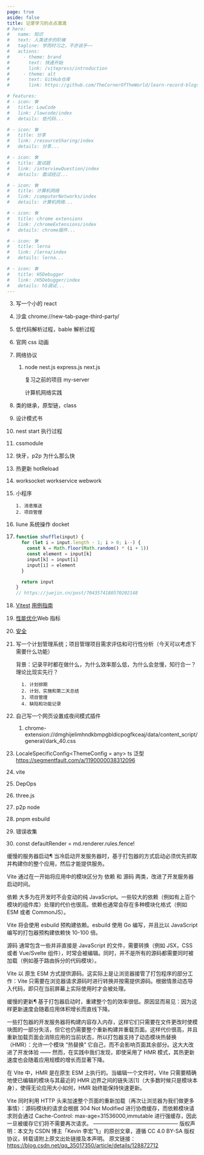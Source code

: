 ```yaml
---
page: true
aside: false
title: 记录学习的点点滴滴
# hero:
#   name: 知识
#   text: 人类进步的阶梯
#   tagline: 学而时习之，不亦说乎~~
#   actions:
#     - theme: brand
#       text: 快速开始
#       link: /vitepress/introduction
#     - theme: alt
#       text: GitHub仓库
#       link: https://github.com/TheCornerOfTheWorld/learn-record-blogs

# features:
# - icon: 🛠️
#   title: LowCode
#   link: /lowcode/index
#   details: 低代码...

# - icon: 🛠️
#   title: 分享
#   link: /resourceSharing/index
#   details: 分享...

# - icon: 🛠️
#   title: 面试题
#   link: /interviewQuestion/index
#   details: 面试经过...

# - icon: 🛠️
#   title: 计算机网络
#   link: /computerNetworks/index
#   details: 计算机网络...

# - icon: 🛠️
#   title: chrome extensions
#   link: /chromeExtensions/index
#   details: chrome插件...

# - icon: 🛠️
#   title: lerna
#   link: /lerna/index
#   details: lerna...

# - icon: 🛠️
#   title: H5Debugger
#   link: /H5Debugger/index
#   details: h5调试...
---
```


<script setup>
import Home from '@theme/components/Home.vue'
</script>
<Home />

3.  写一个小的 react

4.  沙盒 chrome://new-tab-page-third-party/

5.  低代码解析过程，bable 解析过程

6.  官网 css 动画

7.  网络协议

    1. node nest.js express.js next.js

       复习之前的项目 my-server

       计算机网络实践

8.  类的继承，原型链，class

9.  设计模式书

10. nest start 执行过程

11. cssmodule

12. 快牙，p2p 为什么那么快

13. 热更新 hotReload

14. worksocket workservice webwork

15. 小程序

        1. 消息推送
        2. 项目管理

16. liune 系统操作 docket

17. ```js
    function shuffle(input) {
      for (let i = input.length - 1; i > 0; i--) {
        const k = Math.floor(Math.random() * (i + 1))
        const element = input[k]
        input[k] = input[i]
        input[i] = element
      }

      return input
    }
    // https://juejin.cn/post/7043574180570202148
    ```

18. [Vitest](https://vitest.dev/) [用例指南](https://cn.vuejs.org/guide/scaling-up/testing.html#e2e-testing)

19. [性能优化](https://cn.vuejs.org/guide/best-practices/performance.html)Web 指标

20. [安全](https://cn.vuejs.org/guide/best-practices/security.html)

21. 写一个计划管理系统；项目管理项目需求评估和可行性分析（今天可以考虑下需要什么功能）

    背景：记录平时都在做什么，为什么效率那么低，为什么会怠慢，知行合一？理论比现实先行？

          1. 计划排期
          2. 计划、实施和第二天总结
          3. 项目管理
          4. 缺陷和功能记录

22. 自己写一个网页设置成夜间模式插件

    1. chrome-extension://dmghijelimhndkbmpgbldicpogfkceaj/data/content_script/general/dark_40.css

23. LocaleSpecificConfig<ThemeConfig = any> ts 泛型 https://segmentfault.com/a/1190000038312096

24. vite

25. DepOps

26. three.js

27. p2p node

28. pnpm esbuild

29. 错误收集

30. const defaultRender = md.renderer.rules.fence!

缓慢的服务器启动¶
当冷启动开发服务器时，基于打包器的方式启动必须优先抓取并构建你的整个应用，然后才能提供服务。

Vite 通过在一开始将应用中的模块区分为 依赖 和 源码 两类，改进了开发服务器启动时间。

依赖 大多为在开发时不会变动的纯 JavaScript。一些较大的依赖（例如有上百个模块的组件库）处理的代价也很高。依赖也通常会存在多种模块化格式（例如 ESM 或者 CommonJS）。

Vite 将会使用 esbuild 预构建依赖。esbuild 使用 Go 编写，并且比以 JavaScript 编写的打包器预构建依赖快 10-100 倍。

源码 通常包含一些并非直接是 JavaScript 的文件，需要转换（例如 JSX，CSS 或者 Vue/Svelte 组件），时常会被编辑。同时，并不是所有的源码都需要同时被加载（例如基于路由拆分的代码模块）。

Vite 以 原生 ESM 方式提供源码。这实际上是让浏览器接管了打包程序的部分工作：Vite 只需要在浏览器请求源码时进行转换并按需提供源码。根据情景动态导入代码，即只在当前屏幕上实际使用时才会被处理。

缓慢的更新¶
基于打包器启动时，重建整个包的效率很低。原因显而易见：因为这样更新速度会随着应用体积增长而直线下降。

一些打包器的开发服务器将构建内容存入内存，这样它们只需要在文件更改时使模块图的一部分失活，但它也仍需要整个重新构建并重载页面。这样代价很高，并且重新加载页面会消除应用的当前状态，所以打包器支持了动态模块热替换（HMR）：允许一个模块 “热替换” 它自己，而不会影响页面其余部分。这大大改进了开发体验 —— 然而，在实践中我们发现，即使采用了 HMR 模式，其热更新速度也会随着应用规模的增长而显著下降。

在 Vite 中，HMR 是在原生 ESM 上执行的。当编辑一个文件时，Vite 只需要精确地使已编辑的模块与其最近的 HMR 边界之间的链失活[1]（大多数时候只是模块本身），使得无论应用大小如何，HMR 始终能保持快速更新。

Vite 同时利用 HTTP 头来加速整个页面的重新加载（再次让浏览器为我们做更多事情）：源码模块的请求会根据 304 Not Modified 进行协商缓存，而依赖模块请求则会通过 Cache-Control: max-age=31536000,immutable 进行强缓存，因此一旦被缓存它们将不需要再次请求。
————————————————
版权声明：本文为 CSDN 博主「Kevin 李宏飞」的原创文章，遵循 CC 4.0 BY-SA 版权协议，转载请附上原文出处链接及本声明。
原文链接：https://blog.csdn.net/qq_35017350/article/details/128872712
